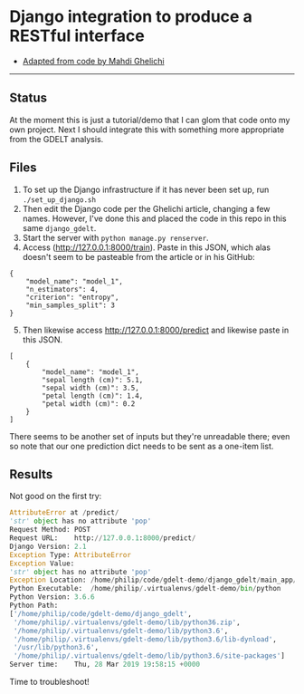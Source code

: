 # Django integration to produce a RESTful interface

* [Adapted from code by Mahdi Ghelichi](https://medium.com/@mahdi04/train-predict-simple-machine-learning-models-with-django-rest-76ce46bf2868)
___

## Status
At the moment this is just a tutorial/demo that I can glom that code onto my own project. Next I should integrate this 
with something more appropriate from the GDELT analysis.

## Files
1. To set up the Django infrastructure if it has never been set up, run `./set_up_django.sh`
2. Then edit the Django code per the Ghelichi article, changing a few names. However, I've done this and placed the 
code in this repo in this same `django_gdelt`.
3. Start the server with `python manage.py renserver`.
4. Access (http://127.0.0.1:8000/train). Paste in this JSON, 
which alas doesn't seem to be pasteable from the article or in his GitHub:
```json5
{
    "model_name": "model_1",
    "n_estimators": 4,
    "criterion": "entropy",
    "min_samples_split": 3
}
```
5. Then likewise access http://127.0.0.1:8000/predict and likewise paste in this JSON.
```json5
[
    {
        "model_name": "model_1",
        "sepal length (cm)": 5.1,
        "sepal width (cm)": 3.5,
        "petal length (cm)": 1.4,
        "petal width (cm)": 0.2
    }
]
```
There seems to be another set of inputs but they're unreadable there; 
even so note that our one prediction dict needs to be sent as a one-item list.  

## Results
Not good on the first try:
```python
AttributeError at /predict/
'str' object has no attribute 'pop'
Request Method:	POST
Request URL:	http://127.0.0.1:8000/predict/
Django Version:	2.1
Exception Type:	AttributeError
Exception Value:	
'str' object has no attribute 'pop'
Exception Location:	/home/philip/code/gdelt-demo/django_gdelt/main_app/views.py in post, line 38
Python Executable:	/home/philip/.virtualenvs/gdelt-demo/bin/python
Python Version:	3.6.6
Python Path:	
['/home/philip/code/gdelt-demo/django_gdelt',
 '/home/philip/.virtualenvs/gdelt-demo/lib/python36.zip',
 '/home/philip/.virtualenvs/gdelt-demo/lib/python3.6',
 '/home/philip/.virtualenvs/gdelt-demo/lib/python3.6/lib-dynload',
 '/usr/lib/python3.6',
 '/home/philip/.virtualenvs/gdelt-demo/lib/python3.6/site-packages']
Server time:	Thu, 28 Mar 2019 19:58:15 +0000
```

Time to troubleshoot!